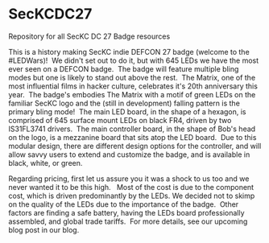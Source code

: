 # SecKCDC27
Repository for all SecKC DC 27 Badge resources

This is a history making SecKC indie DEFCON 27 badge (welcome to the #LEDWars)!  We didn't set out to do it, but with 645 LEDs we have the most ever seen on a DEFCON badge.  The badge will feature multiple bling modes but one is likely to stand out above the rest.  The Matrix, one of the most influential films in hacker culture, celebrates it's 20th anniversary this year.  The badge's embodies The Matrix with a motif of green LEDs on the familiar SecKC logo and the (still in development) falling pattern is the primary bling mode!  The main LED board, in the shape of a hexagon, is comprised of 645 surface mount LEDs on black FR4, driven by two IS31FL3741 drivers.  The main controller board, in the shape of Bob's head on the logo, is a mezzanine board that sits atop the LED board.  Due to this modular design, there are different design options for the controller, and will allow savvy users to extend and customize the badge, and is available in black, white, or green.

Regarding pricing, first let us assure you it was a shock to us too and we never wanted it to be this high.   Most of the cost is due to the component cost, which is driven predominantly by the LEDs. We decided not to skimp on the quality of the LEDs due to the importance of the badge.  Other factors are finding a safe battery, having the LEDs board professionally assembled, and global trade tariffs.  For more details, see our upcoming blog post in our blog.
